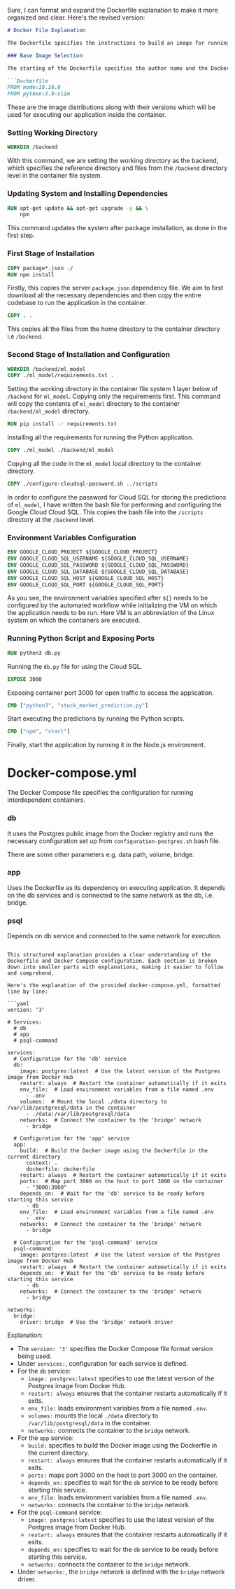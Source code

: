 Sure, I can format and expand the Dockerfile explanation to make it more organized and clear. Here's the revised version:

```markdown
# Docker File Explanation

The Dockerfile specifies the instructions to build an image for running our application inside a container.

### Base Image Selection

The starting of the Dockerfile specifies the author name and the Dockerfile version.

```Dockerfile
FROM node:18.16.0
FROM python:3.8-slim
```

These are the image distributions along with their versions which will be used for executing our application inside the container.

### Setting Working Directory

```Dockerfile
WORKDIR /backend
```

With this command, we are setting the working directory as the backend, which specifies the reference directory and files from the `/backend` directory level in the container file system.

### Updating System and Installing Dependencies

```Dockerfile
RUN apt-get update && apt-get upgrade -y && \
    npm
```

This command updates the system after package installation, as done in the first step.

### First Stage of Installation

```Dockerfile
COPY package*.json ./
RUN npm install
```

Firstly, this copies the server `package.json` dependency file. We aim to first download all the necessary dependencies and then copy the entire codebase to run the application in the container.

```Dockerfile
COPY . .
```

This copies all the files from the home directory to the container directory i.e `/backend`.

### Second Stage of Installation and Configuration

```Dockerfile
WORKDIR /backend/ml_model
COPY ./ml_model/requirements.txt .
```

Setting the working directory in the container file system 1 layer below of `/backend` for `ml_model`. Copying only the requirements first. This command will copy the contents of `ml_model` directory to the container `/backend/ml_model` directory.

```Dockerfile
RUN pip install -r requirements.txt
```

Installing all the requirements for running the Python application.

```Dockerfile
COPY ./ml_model ./backend/ml_model
```

Copying all the code in the `ml_model` local directory to the container directory.

```Dockerfile
COPY ./configure-cloudsql-password.sh ../scripts
```

In order to configure the password for Cloud SQL for storing the predictions of `ml_model`, I have written the bash file for performing and configuring the Google Cloud Cloud SQL. This copies the bash file into the `/scripts` directory at the `/backend` level.

### Environment Variables Configuration

```Dockerfile
ENV GOOGLE_CLOUD_PROJECT ${GOOGLE_CLOUD_PROJECT}
ENV GOOGLE_CLOUD_SQL_USERNAME ${GOOGLE_CLOUD_SQL_USERNAME}
ENV GOOGLE_CLOUD_SQL_PASSWORD ${GOOGLE_CLOUD_SQL_PASSWORD}
ENV GOOGLE_CLOUD_SQL_DATABASE ${GOOGLE_CLOUD_SQL_DATABASE}
ENV GOOGLE_CLOUD_SQL_HOST ${GOOGLE_CLOUD_SQL_HOST}
ENV GOOGLE_CLOUD_SQL_PORT ${GOOGLE_CLOUD_SQL_PORT}
```

As you see, the environment variables specified after `${}` needs to be configured by the automated workflow while initializing the VM on which the application needs to be run. Here VM is an abbreviation of the Linux system on which the containers are executed.

### Running Python Script and Exposing Ports

```Dockerfile
RUN python3 db.py
```

Running the `db.py` file for using the Cloud SQL.

```Dockerfile
EXPOSE 3000
```

Exposing container port 3000 for open traffic to access the application.

```Dockerfile
CMD ["python3", "stock_market_prediction.py"]
```

Start executing the predictions by running the Python scripts.

```Dockerfile
CMD ["npm", "start"]
```

Finally, start the application by running it in the Node.js environment.

# Docker-compose.yml


The Docker Compose file specifies the configuration for running interdependent containers.

### db 

It uses the Postgres public image from the Docker registry and runs the necessary configuration set up from `configuration-postgres.sh` bash file.

There are some other parameters e.g. data path, volume, bridge.

### app

Uses the Dockerfile as its dependency on executing application. It depends on the db services and is connected to the same network as the db, i.e. bridge.

### psql 

Depends on db service and connected to the same network for execution.
```

This structured explanation provides a clear understanding of the Dockerfile and Docker Compose configuration. Each section is broken down into smaller parts with explanations, making it easier to follow and comprehend.

Here's the explanation of the provided docker-compose.yml, formatted line by line:

```yaml
version: '3'

# Services: 
  # db
  # app
  # psql-command

services:
  # Configuration for the 'db' service
  db:
    image: postgres:latest  # Use the latest version of the Postgres image from Docker Hub
    restart: always  # Restart the container automatically if it exits
    env_file:  # Load environment variables from a file named .env
      - .env
    volumes:  # Mount the local ./data directory to /var/lib/postgresql/data in the container
      - ./data:/var/lib/postgresql/data
    networks:  # Connect the container to the 'bridge' network
      - bridge

  # Configuration for the 'app' service
  app:
    build:  # Build the Docker image using the Dockerfile in the current directory
      context: .
      dockerfile: dockerfile
    restart: always  # Restart the container automatically if it exits
    ports:  # Map port 3000 on the host to port 3000 on the container
      - "3000:3000"
    depends_on:  # Wait for the 'db' service to be ready before starting this service
      - db
    env_file:  # Load environment variables from a file named .env
      - .env
    networks:  # Connect the container to the 'bridge' network
      - bridge

  # Configuration for the 'psql-command' service
  psql-command:
    image: postgres:latest  # Use the latest version of the Postgres image from Docker Hub
    restart: always  # Restart the container automatically if it exits
    depends_on:  # Wait for the 'db' service to be ready before starting this service
      - db
    networks:  # Connect the container to the 'bridge' network
      - bridge
      
networks:
  bridge:
    driver: bridge  # Use the 'bridge' network driver
```

Explanation:

- The `version: '3'` specifies the Docker Compose file format version being used.
- Under `services:`, configuration for each service is defined.
- For the `db` service:
  - `image: postgres:latest` specifies to use the latest version of the Postgres image from Docker Hub.
  - `restart: always` ensures that the container restarts automatically if it exits.
  - `env_file:` loads environment variables from a file named `.env`.
  - `volumes:` mounts the local `./data` directory to `/var/lib/postgresql/data` in the container.
  - `networks:` connects the container to the `bridge` network.
- For the `app` service:
  - `build:` specifies to build the Docker image using the Dockerfile in the current directory.
  - `restart: always` ensures that the container restarts automatically if it exits.
  - `ports:` maps port 3000 on the host to port 3000 on the container.
  - `depends_on:` specifies to wait for the `db` service to be ready before starting this service.
  - `env_file:` loads environment variables from a file named `.env`.
  - `networks:` connects the container to the `bridge` network.
- For the `psql-command` service:
  - `image: postgres:latest` specifies to use the latest version of the Postgres image from Docker Hub.
  - `restart: always` ensures that the container restarts automatically if it exits.
  - `depends_on:` specifies to wait for the `db` service to be ready before starting this service.
  - `networks:` connects the container to the `bridge` network.
- Under `networks:`, the `bridge` network is defined with the `bridge` network driver.